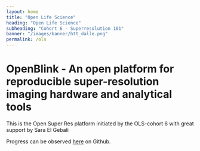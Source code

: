 ```yaml
---
layout: home
title: "Open Life Science"
heading: "Open Life Science"
subheading: "Cohort 6 - Superresolution 101"
banner: "/images/banner/htt_dalle.png"
permalink: /ols
---
```

# OpenBlink -  An open platform for reproducible super-resolution imaging hardware and analytical tools
This is the Open Super Res platform initiated by the OLS-cohort 6 with great support by Sara El Gebali

Progress can be observed [here](https://github.com/open-life-science/ols-6/issues/4) on Github.

